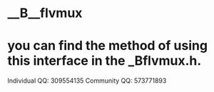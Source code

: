 # __B__flvmux
# you can find the method of using this interface in the _Bflvmux.h.

Individual QQ: 309554135
Community  QQ: 573771893
